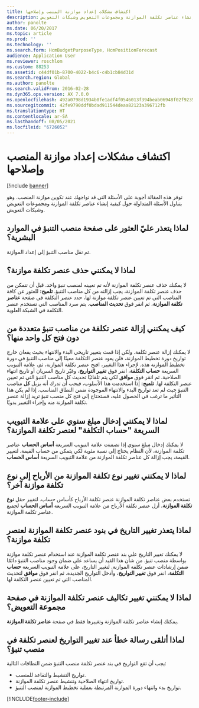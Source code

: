 ```yaml
---
title: اكتشاف مشكلات إعداد موازنة المنصب‬ وإصلاحها
description: توفر هذه المقالة أجوبة على الأسئلة التي قد تواجهك عند تكوين موازنة المنصب‬. وهو يتناول الأسئلة المتداولة حول كيفية إنشاء عناصر تكلفة الموازنة ومجموعات التعويض وشبكات التعويض.
author: panolte
ms.date: 06/20/2017
ms.topic: article
ms.prod: ''
ms.technology: ''
ms.search.form: HcmBudgetPurposeType, HcmPositionForecast
audience: Application User
ms.reviewer: roschlom
ms.custom: 88253
ms.assetid: c44df01b-8700-4022-b4c6-c4b1cb84d31d
ms.search.region: Global
ms.author: panolte
ms.search.validFrom: 2016-02-28
ms.dyn365.ops.version: AX 7.0.0
ms.openlocfilehash: 492a0798d1934b0fe1adf4f0546013f394beab06948f02f92358bae408e7748f
ms.sourcegitcommit: 42fe9790ddf0bdad911544deaa82123a396712fb
ms.translationtype: HT
ms.contentlocale: ar-SA
ms.lasthandoff: 08/05/2021
ms.locfileid: "6726052"
---
```

# <a name="position-budgeting-troubleshooting"></a>اكتشاف مشكلات إعداد موازنة المنصب‬ وإصلاحها

[!include [banner](../includes/banner.md)]

توفر هذه المقالة أجوبة على الأسئلة التي قد تواجهك عند تكوين موازنة المنصب‬. وهو يتناول الأسئلة المتداولة حول كيفية إنشاء عناصر تكلفة الموازنة ومجموعات التعويض وشبكات التعويض. 

## <a name="why-cant-i-find-the-forecast-position-page-in-human-resources"></a>لماذا يتعذر عليّ العثور على صفحة منصب التنبؤ‬ في الموارد البشرية؟

تم نقل مناصب التنبؤ إلى إعداد الموازنة.

## <a name="why-cant-i-delete-a-budget-cost-element"></a>لماذا لا يمكنني حذف عنصر تكلفة موازنة؟
لا يمكنك حذف عنصر تكلفة الموازنة لأنه تم تعيينه لمنصب تنبؤ واحد. قبل أن تتمكن من حذف عنصر تكلفة الموازنة، يجب إزالته من كل مناصب التنبؤ. **تلميح:** للعثور عن كافة المناصب التي تم تعيين عنصر تكلفة موازنة لها، حدد عنصر التكلفة في صفحة **عناصر تكلفة الموازنة**، ثم انقر فوق **تحديث المناصب**. يتم سرد المناصب التي تستخدم عنصر التكلفة في الشبكة العلوية.

## <a name="how-can-i-remove-a-cost-element-from-multiple-forecast-positions-without-opening-each-one"></a>كيف يمكنني إزالة عنصر تكلفة من مناصب تنبؤ متعددة من دون فتح كل واحد منها؟
لا يمكنك إزالة عنصر تكلفة. ولكن إذا قمت بتغيير تاريخي البدء والانتهاء بحيث يقعان خارج تواريخ دورة تخطيط الموازنة، فلن يعود عنصر التكلفة معينًا إلى مناصب التنبؤ في دورة تخطيط الموازنة هذه. لإجراء هذا التغيير، افتح عنصر تكلفة الموازنة، ثم، علامة التبويب السريعة **حساب التكلفة**، انقر فوق **تغيير التواريخ**، وغيّر تاريخ السريان أو تاريخ انتهاء الصلاحية. ثم انقر فوق **موافق** لكي يتم تلقائيًا تحديث كل مناصب التنبؤ التي تم تعيين عنصر التكلفة لها. **تلميح:** إذا استخدمت هذا الأسلوب، فيجب أن تدرك أنه يزيل **كل** مناصب التنبؤ حيث لم تعد تواريخ البدء والانتهاء الموجودة ضمن النطاق المناسب. إذا لم يكن هذا التأثير ما ترغب في الحصول عليه، فستحتاج إلى فتح كل منصب تنبؤ تريد إزالة عنصر تكلفة الموازنة منه وإجراء التغيير يدويًا.

## <a name="why-cant-i-enter-an-annual-amount-on-the-cost-calculation-fasttab-for-the-budget-cost-element"></a>لماذا لا يمكنني إدخال مبلغ سنوي على علامة التبويب السريعة "حساب التكلفة" لعنصر تكلفة الموازنة؟
لا يمكنك إدخال مبلغ سنوي إذا تضمنت علامة التبويب السريعة **أساس الحساب‬** عناصر تكلفة الموازنة، لأن النظام يحتاج إلى نسبة مئوية لكي يتمكن من حساب القيمة. لتغيير القيمة، يجب إزالة كل عناصر تكلفة الموازنة من علامة التبويب السريعة **أساس الحساب**.

## <a name="why-cant-i-change-the-budget-cost-type-from-earning-to-another-budget-cost-type"></a>لماذا لا يمكنني تغيير نوع تكلفة الموازنة من الأرباح إلى نوع تكلفة موازنة آخر؟
تستخدم بعض عناصر تكلفة الموازنة عنصر تكلفة الأرباح كأساس حساب. لتغيير حقل **نوع تكلفة الموازنة**، أزل عنصر تكلفة الأرباح من علامة التبويب السريعة **أساس الحساب** لجميع عناصر تكلفة الموازنة.

## <a name="why-cant-i-change-the-date-on-budget-cost-element-lines-for-a-budget-cost-element"></a>لماذا يتعذر تغيير التاريخ في بنود عنصر تكلفة الموازنة لعنصر تكلفة موازنة؟
لا يمكنك تغيير التاريخ على بند عنصر تكلفة الموازنة عند استخدام عنصر تكلفة موازنة بواسطة منصب تنبؤ. من شأن هذا القيد أن يساعد على ضمان وجود مناصب التنبؤ دائمًا ضمن إرشادات عنصر تكلفة الموازنة. لتغيير التاريخ، على علامة التبويب السريعة **حساب التكلفة**، انقر فوق **تغيير التواريخ**، وأدخل التواريخ الجديدة. ثم انقر فوق **موافق** لتحديث المناصب التي تم تعيين عنصر التكلفة لها.

## <a name="why-cant-i-change-the-costs-for-a-budget-cost-element-on-the-compensation-group-page"></a>لماذا لا يمكنني تغيير تكاليف عنصر تكلفة الموازنة في صفحة مجموعة التعويض؟
يمكنك إنشاء عناصر تكلفة الموازنة وتغييرها فقط في صفحة **عناصر تكلفة الموازنة**.

## <a name="why-do-i-receive-an-error-message-when-i-change-the-dates-for-a-cost-element-on-a-forecast-position"></a>لماذا أتلقى رسالة خطأ عند تغيير التواريخ لعنصر تكلفة في منصب تنبؤ؟
يجب أن تقع التواريخ في بند عنصر تكلفة منصب التنبؤ ضمن النطاقات التالية:

-   تواريخ التنشيط والتقاعد للمنصب.
-   تواريخ انتهاء الصلاحية وتنشيط عنصر تكلفة الموازنة.
-   تواريخ بدء وانتهاء دورة الموازنة المرتبطة بعملية تخطيط الموازنة لمنصب التنبؤ.






[!INCLUDE[footer-include](../../includes/footer-banner.md)]